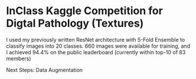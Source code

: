 # InClass Kaggle Competition for Digtal Pathology (Textures)

I used my previously written ResNet architecture with 5-Fold Ensemble to classify images into 20 classes.
660 images were available for training, and I achieved 94.4% on the public leaderboard (currently within top-10 of 83 members)


Next Steps:
Data Augmentation

